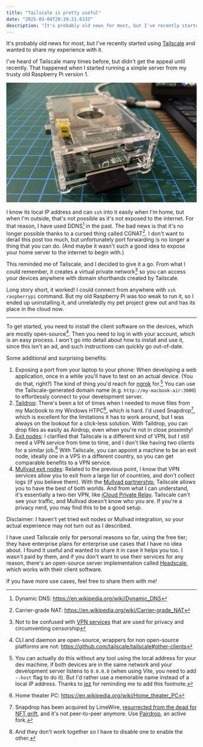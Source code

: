 ```yaml
---
title: "Tailscale is pretty useful"
date: "2025-03-04T20:39:21.633Z"
description: "It's probably old news for most, but I've recently started using Tailscale and wanted to share my experience with it."
---
```


It's probably old news for most, but I've recently started using [Tailscale](https://tailscale.com) and wanted to share my experience with it.

I've heard of Tailscale many times before, but didn't get the appeal until recently. That happened when I started running a simple server from my trusty old Raspberry Pi version 1.

![My old Raspberry Pi 1 Model B, in its beautiful acrylic case](./rpi.jpg)

I know its local IP address and can `ssh` into it easily when I'm home, but when I'm outside, that's not possible as it's not exposed to the internet. For that reason, I have used DDNS[^1] in the past. The bad news is that it's no longer possible thanks to a cursed thing called CGNAT[^2]. I don't want to derail this post too much, but unfortunately port forwarding is no longer a thing that you can do. (And maybe it wasn't such a good idea to expose your home server to the internet to begin with.)

This reminded me of Tailscale, and I decided to give it a go. From what I could remember, it creates a virtual private network[^3] so you can access your devices anywhere with domain shorthands created by Tailscale.

Long story short, it worked! I could connect from anywhere with `ssh raspberrypi` command. But my old Raspberry Pi was too weak to run it, so I ended up uninstalling it, and unrelatedly my pet project grew out and has its place in the cloud now.

---

To get started, you need to install the client software on the devices, which are mostly open-source[^4]. Then you need to log in with your account, which is an easy process. I won't go into detail about how to install and use it, since this isn't an ad, and such instructions can quickly go out-of-date.

Some additional and surprising benefits:
1. Exposing a port from your laptop to your phone: When developing a web application, once in a while you'll have to test on an actual device. (You do that, right?) The kind of thing you'd reach for [ngrok](https://ngrok.com) for.[^5] You can use the Tailscale-generated domain name (e.g. `http://my-macbook-air:3000`) to effortlessly connect to your development server.
2. [Taildrop](https://tailscale.com/kb/1106/taildrop): There's been a lot of times when I needed to move files from my Macbook to my Windows HTPC[^6], which is hard. I'd used Snapdrop[^7], which is excellent for the limitations it has to work around, but I was always on the lookout for a click-less solution. With Taildrop, you can drop files as easily as Airdrop, even when you're not in close proximity!
3. [Exit nodes](https://tailscale.com/kb/1103/exit-nodes): I clarified that Tailscale is a different kind of VPN, but I still need a VPN service from time to time, and I don't like having two clients for a similar job.[^8] With Tailscale, you can appoint a machine to be an exit node, ideally one in a VPS in a different country, so you can get comparable benefits to a VPN service.
4. [Mullvad exit nodes](https://tailscale.com/kb/1258/mullvad-exit-nodes): Related to the previous point, I know that VPN services allow you to exit from a large list of countries, and don't collect logs (if you believe them). With the [Mullvad partnership](https://mullvad.net/en/blog/tailscale-has-partnered-with-mullvad), Tailscale allows you to have the best of both worlds. And from what I can understand, it's essentially a two-tier VPN, like [iCloud Private Relay](https://support.apple.com/en-us/102602). Tailscale can't see your traffic, and Mullvad doesn't know who you are. If you're a privacy nerd, you may find this to be a good setup.

Disclaimer: I haven't yet tried exit nodes or Mullvad integration, so your actual experience may not turn out as I described.

I have used Tailscale only for personal reasons so far, using the free tier; they have enterprise plans for enterprise use cases that I have no idea about. I found it useful and wanted to share it in case it helps you too. I wasn't paid by them, and if you don't want to use their services for any reason, there's an open-source server implementation called [Headscale](https://headscale.net/), which works with their client software.

If you have more use cases, feel free to share them with me!

[^1]: Dynamic DNS: https://en.wikipedia.org/wiki/Dynamic_DNS
[^2]: Carrier-grade NAT: https://en.wikipedia.org/wiki/Carrier-grade_NAT
[^3]: Not to be confused with [VPN services](https://en.wikipedia.org/wiki/VPN_service) that are used for privacy and circumventing censorship
[^4]: CLI and daemon are open-source, wrappers for non open-source platforms are not: https://github.com/tailscale/tailscale#other-clients
[^5]: You can actually do this without any tool using the local address for your dev machine, if both devices are in the same network and your development server listens to `0.0.0.0` (when using Vite, you need to add `--host` flag to do it). But I'd rather use a memorable name instead of a local IP address. Thanks to [jez](https://lobste.rs/s/igqzdo/tailscale_is_pretty_useful#c_mftcut) for reminding me to add this footnote.
[^6]: Home theater PC: https://en.wikipedia.org/wiki/Home_theater_PC
[^7]: Snapdrop has been acquired by LimeWire, [resurrected from the dead for NFT grift](https://en.wikipedia.org/wiki/LimeWire#Reuse_of_name), and it's not peer-to-peer anymore. Use [Pairdrop](https://pairdrop.net), an active fork.
[^8]: And they don't work together so I have to disable one to enable the other.

